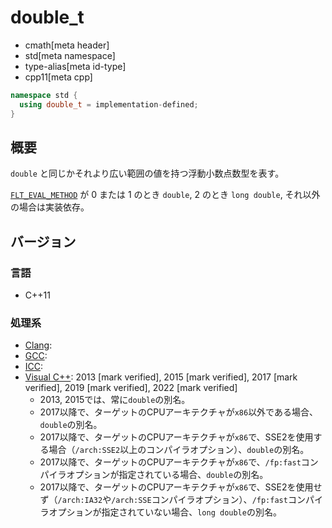 # double_t
* cmath[meta header]
* std[meta namespace]
* type-alias[meta id-type]
* cpp11[meta cpp]

```cpp
namespace std {
  using double_t = implementation-defined;
}
```

## 概要
`double` と同じかそれより広い範囲の値を持つ浮動小数点数型を表す。

[`FLT_EVAL_METHOD`](/reference/cfloat/flt_eval_method.md) が 0 または 1 のとき `double`, 2 のとき `long double`, それ以外の場合は実装依存。


## バージョン
### 言語
- C++11

### 処理系
- [Clang](/implementation.md#clang):
- [GCC](/implementation.md#gcc):
- [ICC](/implementation.md#icc):
- [Visual C++](/implementation.md#visual_cpp): 2013 [mark verified], 2015 [mark verified], 2017 [mark verified], 2019 [mark verified], 2022 [mark verified]
	- 2013, 2015では、常に`double`の別名。
	- 2017以降で、ターゲットのCPUアーキテクチャが`x86`以外である場合、`double`の別名。
	- 2017以降で、ターゲットのCPUアーキテクチャが`x86`で、SSE2を使用する場合（`/arch:SSE2`以上のコンパイラオプション）、`double`の別名。
	- 2017以降で、ターゲットのCPUアーキテクチャが`x86`で、`/fp:fast`コンパイラオプションが指定されている場合、`double`の別名。
	- 2017以降で、ターゲットのCPUアーキテクチャが`x86`で、SSE2を使用せず（`/arch:IA32`や`/arch:SSE`コンパイラオプション）、`/fp:fast`コンパイラオプションが指定されていない場合、`long double`の別名。
